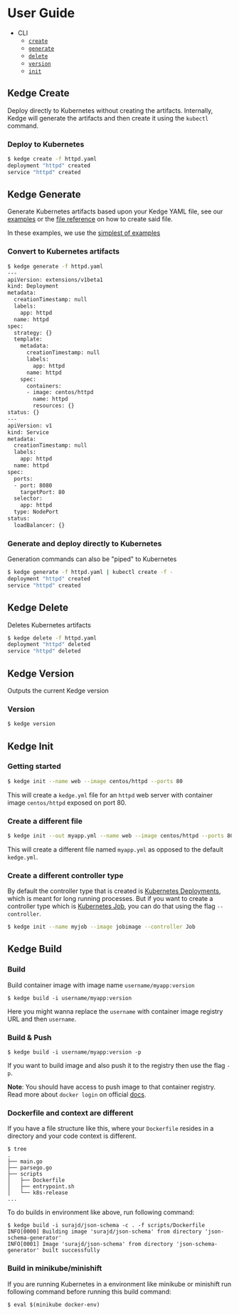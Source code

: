 # User Guide

- CLI
  - [`create`](#kedge-create)
  - [`generate`](#kedge-generate)
  - [`delete`](#kedge-delete)
  - [`version`](#kedge-version)  
  - [`init`](#kedge-init)

## Kedge Create

Deploy directly to Kubernetes without creating the artifacts. Internally, Kedge will generate the artifacts and then create it using the `kubectl` command.

### Deploy to Kubernetes

```sh
$ kedge create -f httpd.yaml
deployment "httpd" created
service "httpd" created
```

## Kedge Generate

Generate Kubernetes artifacts based upon your Kedge YAML file, see our [examples](/examples) or the [file reference](/docs/file-reference.md) on how to create said file.

In these examples, we use the [simplest of examples](/examples/simplest/httpd.yaml)

### Convert to Kubernetes artifacts

```sh
$ kedge generate -f httpd.yaml
---
apiVersion: extensions/v1beta1
kind: Deployment
metadata:
  creationTimestamp: null
  labels:
    app: httpd
  name: httpd
spec:
  strategy: {}
  template:
    metadata:
      creationTimestamp: null
      labels:
        app: httpd
      name: httpd
    spec:
      containers:
      - image: centos/httpd
        name: httpd
        resources: {}
status: {}
---
apiVersion: v1
kind: Service
metadata:
  creationTimestamp: null
  labels:
    app: httpd
  name: httpd
spec:
  ports:
  - port: 8080
    targetPort: 80
  selector:
    app: httpd
  type: NodePort
status:
  loadBalancer: {}
```

### Generate and deploy directly to Kubernetes

Generation commands can also be "piped" to Kubernetes

```sh
$ kedge generate -f httpd.yaml | kubectl create -f -
deployment "httpd" created
service "httpd" created
```

## Kedge Delete

Deletes Kubernetes artifacts

```sh
$ kedge delete -f httpd.yaml
deployment "httpd" deleted
service "httpd" deleted
```
## Kedge Version

Outputs the current Kedge version

### Version

```sh
$ kedge version
```

## Kedge Init

### Getting started

```bash
$ kedge init --name web --image centos/httpd --ports 80
```
This will create a `kedge.yml` file for an `httpd` web server with container
image `centos/httpd` exposed on port 80.

### Create a different file

```bash
$ kedge init --out myapp.yml --name web --image centos/httpd --ports 80
```

This will create a different file named `myapp.yml` as opposed to the default
`kedge.yml`.

### Create a different controller type

By default the controller type that is created is [Kubernetes Deployments](https://kubernetes.io/docs/concepts/workloads/controllers/deployment/),
which is meant for long running processes. But if you want to create a controller
type which is [Kubernetes Job](https://kubernetes.io/docs/concepts/workloads/controllers/jobs-run-to-completion/),
you can do that using the flag `--controller`.

```bash
$ kedge init --name myjob --image jobimage --controller Job
```

## Kedge Build

### Build

Build container image with image name `username/myapp:version`

```console
$ kedge build -i username/myapp:version
``` 

Here you might wanna replace the `username` with container image registry URL and then
`username`.


### Build & Push

```console
$ kedge build -i username/myapp:version -p
``` 

If you want to build image and also push it to the registry then use the flag `-p`.

**Note**: You should have access to push image to that container registry. Read more about
`docker login` on official [docs](https://docs.docker.com/engine/reference/commandline/login/).

### Dockerfile and context are different

If you have a file structure like this, where your `Dockerfile` resides in a directory and
your code context is different.

```console
$ tree
.
├── main.go
├── parsego.go
├── scripts
│   ├── Dockerfile
│   ├── entrypoint.sh
│   └── k8s-release
...
```

To do builds in environment like above, run following command:

```console
$ kedge build -i surajd/json-schema -c . -f scripts/Dockerfile 
INFO[0000] Building image 'surajd/json-schema' from directory 'json-schema-generator' 
INFO[0001] Image 'surajd/json-schema' from directory 'json-schema-generator' built successfully
```

### Build in minikube/minishift

If you are running Kubernetes in a environment like minikube or minishift run following
command before running this build command:

```console
$ eval $(minikube docker-env)
```
